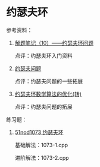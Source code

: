 # 约瑟夫环

参考资料：

1. [解题笔记（10）——约瑟夫环问题](https://blog.csdn.net/wuzhekai1985/article/details/6628491)

   点评：约瑟夫环入门资料

2. [约瑟夫问题](https://zh.wikipedia.org/wiki/%E7%BA%A6%E7%91%9F%E5%A4%AB%E6%96%AF%E9%97%AE%E9%A2%98)

   点评：约瑟夫问题的一些拓展

3. [约瑟夫环数学算法的优化(转)](http://www.cppblog.com/guyuecanhui/articles/76443.html)

   点评：约瑟夫问题的拓展

练习题：

1. [51nod1073 约瑟夫环](http://www.51nod.com/onlineJudge/questionCode.html#!problemId=1073)

   基础解法：1073-1.cpp

   进阶解法：1073-2.cpp